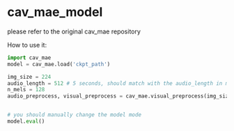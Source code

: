 # cav_mae_model
 please refer to the original cav_mae repository
 
 How to use it:
 ```python
 import cav_mae
 model = cav_mae.load('ckpt_path') 
 
 img_size = 224
 audio_length = 512 # 5 seconds, should match with the audio_length in model checkpoint
 n_mels = 128
 audio_preprocess, visual_preprocess = cav_mae.visual_preprocess(img_size), cav_mae.audio_preprocess(audio_length,n_mels)
 
 
 # you should manually change the model mode
 model.eval()
 
 ```
